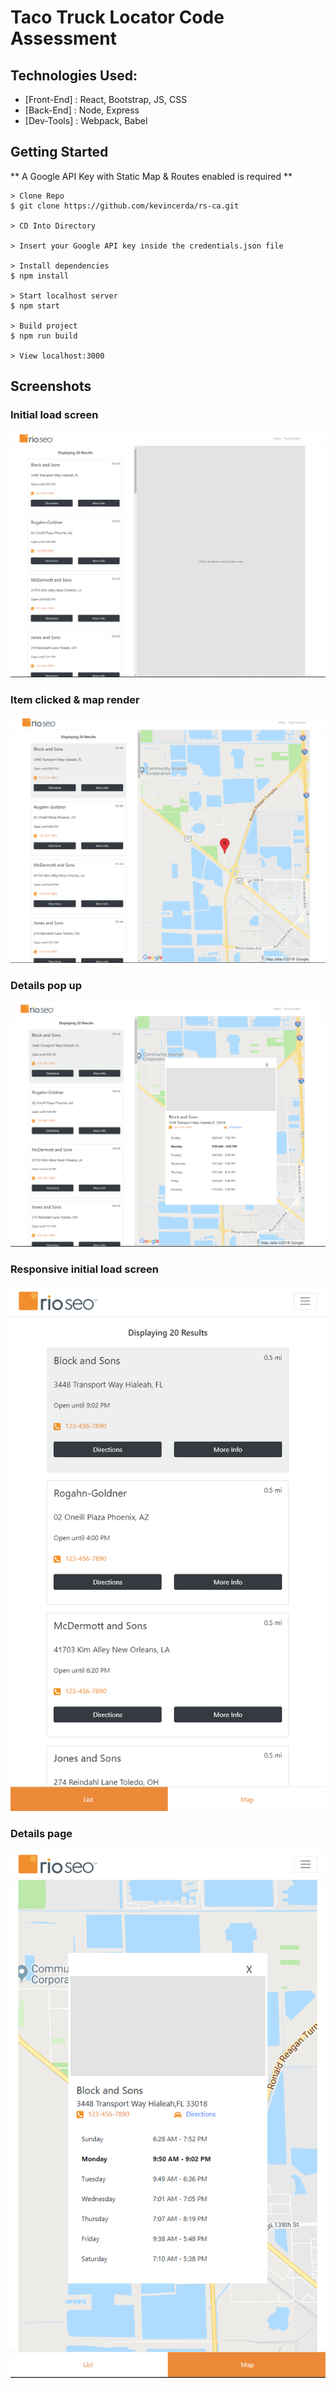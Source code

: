 # Taco Truck Locator Code Assessment

## Technologies Used:

- [Front-End] : React, Bootstrap, JS, CSS
- [Back-End] : Node, Express
- [Dev-Tools] : Webpack, Babel

## Getting Started

** A Google API Key with Static Map & Routes enabled is required **

```
> Clone Repo
$ git clone https://github.com/kevincerda/rs-ca.git

> CD Into Directory

> Insert your Google API key inside the credentials.json file

> Install dependencies
$ npm install

> Start localhost server
$ npm start

> Build project
$ npm run build

> View localhost:3000

```

## Screenshots

### Initial load screen

![alt text](product-screenshots/default.png)

### Item clicked & map render

![alt text](product-screenshots/item-clicked.png)

### Details pop up

![alt text](product-screenshots/more-info-clicked.png)

### Responsive initial load screen

![alt text](product-screenshots/responsive-default.png)

### Details page

![alt text](product-screenshots/responsive-details.png)
